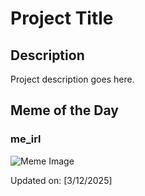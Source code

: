 # Project Title

## Description

Project description goes here.

## Meme of the Day

### me_irl
![Meme Image](https://i.redd.it/3j2x4uohxune1.gif)

Updated on: [3/12/2025]